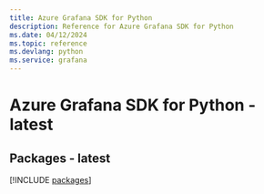 ```yaml
---
title: Azure Grafana SDK for Python
description: Reference for Azure Grafana SDK for Python
ms.date: 04/12/2024
ms.topic: reference
ms.devlang: python
ms.service: grafana
---
```

# Azure Grafana SDK for Python - latest
## Packages - latest
[!INCLUDE [packages](grafana-index.md)]